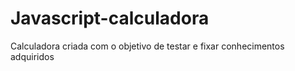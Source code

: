 # Javascript-calculadora
Calculadora criada com o objetivo de testar e fixar conhecimentos adquiridos
